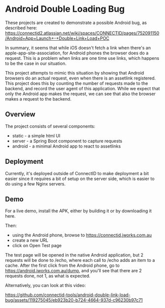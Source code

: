 # Android Double Loading Bug

These projects are created to demonstrate a possible Android bug, as described here: 
https://connectid2.atlassian.net/wiki/spaces/CONNECTID/pages/752091150/Android+App+Launch+-+Double+Link+Load+POC

In summary, it seems that while iOS doesn't fetch a link when there's an apple-app-site-association, for Android phones 
the browser does do a request. This is a problem when links are one time use links, which happens to be the case in our situation.

This project attempts to mimic this situation by showing that Android browsers do an actual request, even when there
is an assetlink registered. This project does this by counting the number of requests made to the backend, and record the user 
agent of this application. While we expect that only the Android app makes the request, we can see that also the browser 
makes a request to the backend.

## Overview

The project consists of several components:

* static - a simple html UI
* server - a Spring Boot component to capture requests
* android - a minimal Android app to react to assetlinks

## Deployment

Currently, it's deployed outside of ConnectID to make deployment a bit easier since it requires a bit of setup on the server side, 
which is easier to do using a few Nginx servers.

## Demo

For a live demo, install the APK, either by building it or by downloading it here.

Then:
- using the Android phone, browse to https://connectid.jworks.com.au
- create a new URL
- click on Open Test page

The test page will be opened in the native Android application, but 2 requests will be done to /echo, where each
call to /echo adds an item to a cache. After the first click from the Android phone, go to https://android.jworks.com.au/dump,
and you'll see that there are 2 requests done, not 1, as what is expected.

Alternatively, you can look at this video:

https://github.com/connectid-tools/android-double-link-load-bug/assets/119275045/eb923b20-b724-4664-937d-c96230b97c71


